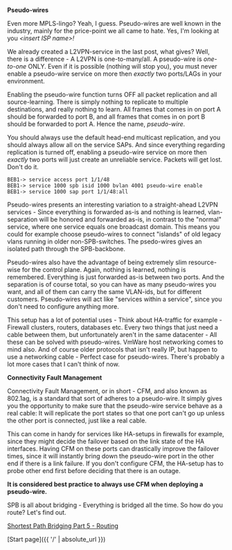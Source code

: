 **Pseudo-wires**

Even more MPLS-lingo? Yeah, I guess. Pseudo-wires are well known in the industry, mainly for the price-point we all came to hate. Yes, I'm looking at you *\<insert ISP name\>!* 

We already created a L2VPN-service in the last post, what gives? Well, there is a difference - A L2VPN is one-to-many/all. A pseudo-wire is *one-to-one* ONLY. Even if it is possible (nothing will stop you), you must never enable a pseudo-wire service on more then *exactly* two ports/LAGs in your environment. 

Enabling the pseudo-wire function turns OFF all packet replication and all source-learning. There is simply nothing to replicate to multiple destinations, and really nothing to learn. All frames that comes in on port A should be forwarded to port B, and all frames that comes in on port B should be forwarded to port A. Hence the name, *pseudo-wire*. 

You should always use the default head-end multicast replication, and you should always allow all on the service SAPs. And since everything regarding replication is turned off, enabling a pseudo-wire service on more then *exactly* two ports will just create an unreliable service. Packets will get lost. Don't do it.

```
BEB1-> service access port 1/1/48
BEB1-> service 1000 spb isid 1000 bvlan 4001 pseudo-wire enable
BEB1-> service 1000 sap port 1/1/48:all
```

Pseudo-wires presents an interesting variation to a straight-ahead L2VPN services - Since everything is forwarded as-is and nothing is learned, vlan-separation will be honored and forwarded as-is, in contrast to the "normal" service, where one service equals one broadcast domain. This means you could for example choose pseudo-wires to connect "islands" of old legacy vlans running in older non-SPB-switches. The psedo-wires gives an isolated path through the SPB-backbone. 

Pseudo-wires also have the advantage of being extremely slim resource-wise for the control plane. Again, nothing is learned, nothing is remembered. Everything is just forwarded as-is between two ports. And the separation is of course total, so you can have as many pseudo-wires you want, and all of them can carry the same VLAN-ids, but for different customers. Pseudo-wires will act like "services within a service", since you don't need to configure anything more.

This setup has a lot of potential uses - Think about HA-traffic for example - Firewall clusters, routers, databases etc. Every two things that just need a cable between them, but unfortunately aren't in the same datacenter - All these can be solved with pseudo-wires. VmWare host networking comes to mind also. And of course older protocols that isn't really IP, but happen to use a networking cable - Perfect case for pseudo-wires. There's probably a lot more cases that I can't think of now. 

**Connectivity Fault Management**

Connectivity Fault Management, or in short - CFM, and also known as 802.1ag, is a standard that sort of adheres to a pseudo-wire. It simply gives you the opportunity to make sure that the pseudo-wire service behave as a real cable: It will replicate the port states so that one port can't go up unless the other port is connected, just like a real cable. 

This can come in handy for services like HA-setups in firewalls for example, since they might decide the failover based on the link state of the HA interfaces. Having CFM on these ports can drastically improve the failover times, since it will instantly bring down the pseudo-wire port in the other end if there is a link failure. If you don't configure CFM, the HA-setup has to probe other end first before deciding that there is an outage.

__It is considered best practice to always use CFM when deploying a pseudo-wire.__

SPB is all about bridging - Everything is bridged all the time. So how do you route? Let's find out.

[Shortest Path Bridging Part 5 - Routing](https://networkundertaker.com/2023/04/12/Shortest-Path-Bridging-part-5.html)

[Start page]({{ '/' | absolute_url }})
